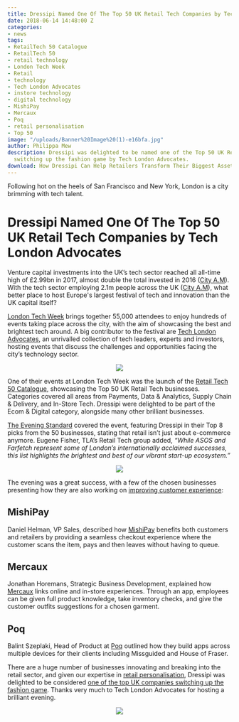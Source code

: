 ```yaml
---
title: Dressipi Named One Of The Top 50 UK Retail Tech Companies by Tech London Advocates
date: 2018-06-14 14:48:00 Z
categories:
- news
tags:
- RetailTech 50 Catalogue
- RetailTech 50
- retail technology
- London Tech Week
- Retail
- technology
- Tech London Advocates
- instore technology
- digital technology
- MishiPay
- Mercaux
- Poq
- retail personalisation
- Top 50
image: "/uploads/Banner%20Image%20(1)-e16bfa.jpg"
author: Philippa Mew
description: Dressipi was delighted to be named one of the Top 50 UK Retail Tech companies
  switching up the fashion game by Tech London Advocates.
download: How Dressipi Can Help Retailers Transform Their Biggest Asset
---
```


Following hot on the heels of San Francisco and New York, London is a city brimming with tech talent. 

# Dressipi Named One Of The Top 50 UK Retail Tech Companies by Tech London Advocates

Venture capital investments into the UK’s tech sector reached all all-time high of £2.99bn in 2017, almost double the total invested in 2016 ([City A.M](http://www.cityam.com/278258/londons-tech-scene-pulls-record-gbp25bn-2017-venture)). With the tech sector employing 2.1m people across the UK ([City A.M](http://www.cityam.com/287551/new-startup-visas-bring-top-global-talent-londons-tech)), what better place to host Europe's largest festival of tech and innovation than the UK capital itself?

[London Tech Week](https://londontechweek.com/) brings together 55,000 attendees to enjoy hundreds of events taking place across the city, with the aim of showcasing the best and brightest tech around. A big contributor to the festival are [Tech London Advocates](http://www.techlondonadvocates.org.uk/), an unrivalled collection of tech leaders, experts and investors, hosting events that discuss the challenges and opportunities facing the city’s technology sector.

<p style="text-align:center"><img style="margin-left: 0px" src ="/uploads/Catalogue.jpg"/></p>

One of their events at London Tech Week was the launch of the [Retail Tech 50 Catalogue](http://www.techlondonadvocates.org.uk/wp-content/uploads/2018/06/RetailTech_Gatefold_Pages-3.pdf), showcasing the Top 50 UK Retail Tech businesses. Categories covered all areas from Payments, Data & Analytics, Supply Chain & Delivery, and In-Store Tech. Dressipi were delighted to be part of the Ecom & Digital category, alongside many other brilliant businesses.

[The Evening Standard](https://www.standard.co.uk/tech/tech-london-advocates-retail-tech-start-ups-uk-a3861591.html) covered the event, featuring Dressipi in their Top 8 picks from the 50 businesses, stating that retail isn’t just about e-commerce anymore. Eugene Fisher, TLA’s Retail Tech group added, *“While ASOS and Farfetch represent some of London’s internationally acclaimed successes, this list highlights the brightest and best of our vibrant start-up ecosystem.”*

<p style="text-align:center"><img style="margin-left: 0px" src ="/uploads/Top50.jpg"/></p>

The evening was a great success, with a few of the chosen businesses presenting how they are also working on [improving customer experience](https://dressipi.com/solutions/customer-experience/):

## MishiPay

Daniel Helman, VP Sales, described how [MishiPay](https://www.mishipay.com/home) benefits both customers and retailers by providing a seamless checkout experience where the customer scans the item, pays and then leaves without having to queue.

## Mercaux

Jonathan Horemans, Strategic Business Development, explained how [Mercaux](https://mercaux.com/) links online and in-store experiences. Through an app, employees can be given full product knowledge, take inventory checks, and give the customer outfits suggestions for a chosen garment.

## Poq

Balint Szeplaki, Head of Product at [Poq](https://poqcommerce.com/) outlined how they build apps across multiple devices for their clients including Missguided and House of Fraser.

There are a huge number of businesses innovating and breaking into the retail sector, and given our expertise in [retail personalisation](https://dressipi.com/retail-personalisation-case-study/), Dressipi was delighted to be considered [one of the top UK companies switching up the fashion game](http://www.techlondonadvocates.org.uk/wp-content/uploads/2018/06/RetailTech_Gatefold_Pages-3.pdf). Thanks very much to Tech London Advocates for hosting a brilliant evening.

<p style="text-align:center"><img style="margin-left: 0px" src ="/uploads/Speaking.jpg"/></p>